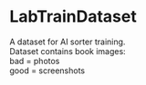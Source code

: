 # LabTrainDataset
A dataset for AI sorter training.  
Dataset contains book images:  
bad = photos  
good = screenshots

